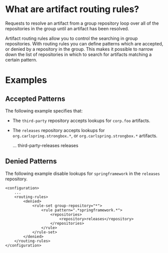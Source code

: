 # What are artifact routing rules?

Requests to resolve an artifact from a group repository loop over all of the repositories in the group until an artifact has been resolved.

Artifact routing rules allow you to control the searching in group repositories. With routing rules you can define patterns which are accepted, or denied by a repository in the group. This makes it possible to narrow down the list of repositories in which to search for artifacts matching a certain pattern.

# Examples

## Accepted Patterns

The following example specifies that:
- The `third-party` repository accepts lookups for `corp.foo` artifacts.
- The `releases` repository accepts lookups for `org.carlspring.strongbox.*`, or `org.carlspring.strongbox.*` artifacts.

    <configuration>
        ...
        <routing-rules>
            <accepted>
                <rule-set group-repository="group-releases">
                    <rule pattern=".*(com|org)/corp/foo.*">
                        <repositories>
                            <repository>third-party-releases</repository>
                        </repositories>
                    </rule>
                </rule-set>
                <rule-set group-repository="*">
                    <rule pattern=".*(com|org)/carlspring/strongbox.*">
                        <repositories>
                            <repository>releases</repository>
                        </repositories>
                    </rule>
                </rule-set>
            </accepted>
        </routing-rules>    
    </configuration>

## Denied Patterns

The following example disable lookups for `springframework` in the `releases` repository.

    <configuration>
        ...
        <routing-rules>
            <denied>
                <rule-set group-repository="*">
                    <rule pattern=".*springframework.*">
                        <repositories>
                            <repository>releases</repository>
                        </repositories>
                    </rule>
                </rule-set>
            </denied>
        </routing-rules>    
    </configuration>
